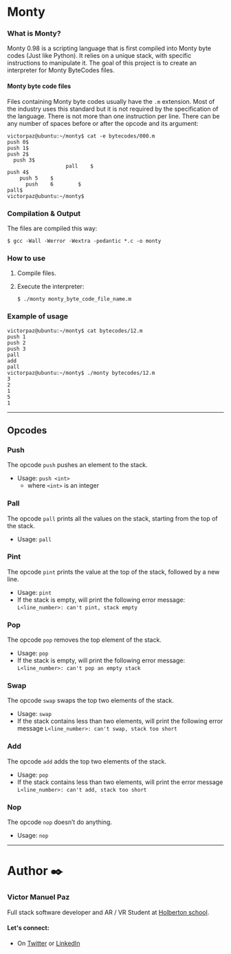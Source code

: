 # Monty

### What is Monty?
Monty 0.98 is a scripting language that is first compiled into Monty byte codes (Just like Python). It relies on a unique stack, with specific instructions to manipulate it. The goal of this project is to create an interpreter for Monty ByteCodes files.

#### Monty byte code files
Files containing Monty byte codes usually have the `.m` extension. Most of the industry uses this standard but it is not required by the specification of the language. There is not more than one instruction per line. There can be any number of spaces before or after the opcode and its argument:

```
victorpaz@ubuntu:~/monty$ cat -e bytecodes/000.m
push 0$
push 1$
push 2$
  push 3$
                   pall    $
push 4$
    push 5    $
      push    6        $
pall$
victorpaz@ubuntu:~/monty$
```

### Compilation & Output
The files are compiled this way:

```
$ gcc -Wall -Werror -Wextra -pedantic *.c -o monty
```

### How to use

1. Compile files.
2. Execute the interpreter:

    ```
    $ ./monty monty_byte_code_file_name.m
    ```

### Example of usage
```
victorpaz@ubuntu:~/monty$ cat bytecodes/12.m
push 1
push 2
push 3
pall
add
pall
victorpaz@ubuntu:~/monty$ ./monty bytecodes/12.m
3
2
1
5
1
```

-----------------

## Opcodes

### Push
The opcode `push` pushes an element to the stack.

* Usage: `push <int>`
    * where `<int>` is an integer

### Pall
The opcode `pall` prints all the values on the stack, starting from the top of the stack.

* Usage: `pall`

### Pint
The opcode `pint` prints the value at the top of the stack, followed by a new line.

* Usage: `pint`
* If the stack is empty, will print the following error message: `L<line_number>: can't pint, stack empty`

### Pop
The opcode `pop` removes the top element of the stack.

* Usage: `pop`
* If the stack is empty, will print the following error message: `L<line_number>: can't pop an empty stack`

### Swap
The opcode `swap` swaps the top two elements of the stack.

* Usage: `swap`
* If the stack contains less than two elements, will print the following error message `L<line_number>: can't swap, stack too short`

### Add
The opcode `add` adds the top two elements of the stack.

* Usage: `pop`
* If the stack contains less than two elements, will print the error message `L<line_number>: can't add, stack too short`

### Nop
The opcode `nop` doesn’t do anything.

* Usage: `nop`

-------------------

# Author ✒️
### Victor Manuel Paz
Full stack software developer and AR / VR Student at [Holberton school](https://www.holbertonschool.com/).

#### Let's connect:

* On [Twitter](https://twitter.com/VictorP1312 "@VictorP1312 on Twitter") or [LinkedIn](https://www.linkedin.com/in/victormpaz "victormpaz on LinkedIn")

